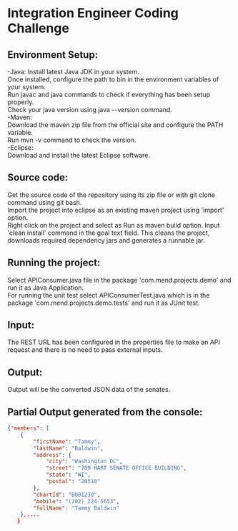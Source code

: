 # Integration Engineer Coding Challenge

## Environment Setup:
-Java:
Install latest Java JDK in your system. <br>
Once installed, configure the path to bin in the environment variables of your system. <br>
Run javac and java commands to check if everything has been setup properly.<br>
Check your java version using java --version command.<br>
-Maven:<br>
Download the maven zip file from the official site and configure the PATH variable.<br>
Run mvn -v command to check the version.<br>
-Eclipse:<br>
Download and install the latest Eclipse software.<br>

## Source code:
Get the source code of the repository using its zip file or with git clone command using git bash.<br>
Import the project into eclipse as an existing maven project using 'import' option.<br>
Right click on the project and select as Run as maven build option. Input 'clean install' command in the goal text field. This cleans the project, downloads required dependency jars and generates a runnable jar.<br>

## Running the project:
Select APIConsumer.java file in the package 'com.mend.projects.demo' and run it as Java Application.<br>
For running the unit test  select APIConsumerTest.java  which is in the package 'com.mend.projects.demo.tests' and run it as JUnit test.<br>

## Input: 
The REST URL has been configured in the properties file to make an API request and there is no need to pass external inputs.<br>

## Output: 
Output will be the converted JSON data of the senates.<br>

## Partial Output generated from the console:
```json
{"members": [
    {
        "firstName": "Tammy",
        "lastName": "Baldwin",
        "address": {
            "city": "Washington DC",
            "street": "709 HART SENATE OFFICE BUILDING",
            "state": "WI",
            "postal": "20510"
        },
        "chartId": "B001230",
        "mobile": "(202) 224-5653",
        "fullName": "Tammy Baldwin"
    },....
   }
```

